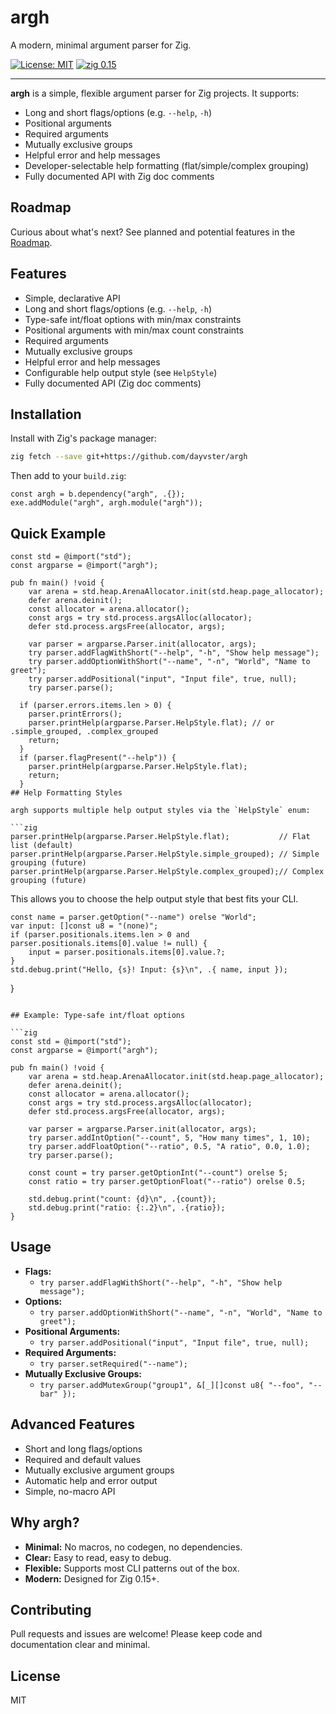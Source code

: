 # argh

A modern, minimal argument parser for Zig.

[![License: MIT](https://img.shields.io/badge/license-MIT-blue.svg)](./LICENSE)
[![zig 0.15](https://img.shields.io/badge/zig-0.15-f7a41d?logo=zig)](https://ziglang.org/)

---


**argh** is a simple, flexible argument parser for Zig projects. It supports:
- Long and short flags/options (e.g. `--help`, `-h`)
- Positional arguments
- Required arguments
- Mutually exclusive groups
- Helpful error and help messages
- Developer-selectable help formatting (flat/simple/complex grouping)
- Fully documented API with Zig doc comments

## Roadmap

Curious about what's next? See planned and potential features in the [Roadmap](./ROADMAP.md).


## Features

- Simple, declarative API
- Long and short flags/options (e.g. `--help`, `-h`)
- Type-safe int/float options with min/max constraints
- Positional arguments with min/max count constraints
- Required arguments
- Mutually exclusive groups
- Helpful error and help messages
- Configurable help output style (see `HelpStyle`)
- Fully documented API (Zig doc comments)

## Installation

Install with Zig's package manager:

```sh
zig fetch --save git+https://github.com/dayvster/argh
```

Then add to your `build.zig`:

```zig
const argh = b.dependency("argh", .{});
exe.addModule("argh", argh.module("argh"));
```

## Quick Example

```zig
const std = @import("std");
const argparse = @import("argh");

pub fn main() !void {
    var arena = std.heap.ArenaAllocator.init(std.heap.page_allocator);
    defer arena.deinit();
    const allocator = arena.allocator();
    const args = try std.process.argsAlloc(allocator);
    defer std.process.argsFree(allocator, args);

    var parser = argparse.Parser.init(allocator, args);
    try parser.addFlagWithShort("--help", "-h", "Show help message");
    try parser.addOptionWithShort("--name", "-n", "World", "Name to greet");
    try parser.addPositional("input", "Input file", true, null);
    try parser.parse();

  if (parser.errors.items.len > 0) {
    parser.printErrors();
    parser.printHelp(argparse.Parser.HelpStyle.flat); // or .simple_grouped, .complex_grouped
    return;
  }
  if (parser.flagPresent("--help")) {
    parser.printHelp(argparse.Parser.HelpStyle.flat);
    return;
  }
## Help Formatting Styles

argh supports multiple help output styles via the `HelpStyle` enum:

```zig
parser.printHelp(argparse.Parser.HelpStyle.flat);           // Flat list (default)
parser.printHelp(argparse.Parser.HelpStyle.simple_grouped); // Simple grouping (future)
parser.printHelp(argparse.Parser.HelpStyle.complex_grouped);// Complex grouping (future)
```

This allows you to choose the help output style that best fits your CLI.

    const name = parser.getOption("--name") orelse "World";
    var input: []const u8 = "(none)";
    if (parser.positionals.items.len > 0 and parser.positionals.items[0].value != null) {
        input = parser.positionals.items[0].value.?;
    }
    std.debug.print("Hello, {s}! Input: {s}\n", .{ name, input });
}
```

## Example: Type-safe int/float options

```zig
const std = @import("std");
const argparse = @import("argh");

pub fn main() !void {
    var arena = std.heap.ArenaAllocator.init(std.heap.page_allocator);
    defer arena.deinit();
    const allocator = arena.allocator();
    const args = try std.process.argsAlloc(allocator);
    defer std.process.argsFree(allocator, args);

    var parser = argparse.Parser.init(allocator, args);
    try parser.addIntOption("--count", 5, "How many times", 1, 10);
    try parser.addFloatOption("--ratio", 0.5, "A ratio", 0.0, 1.0);
    try parser.parse();

    const count = try parser.getOptionInt("--count") orelse 5;
    const ratio = try parser.getOptionFloat("--ratio") orelse 0.5;

    std.debug.print("count: {d}\n", .{count});
    std.debug.print("ratio: {:.2}\n", .{ratio});
}
```

## Usage

- **Flags:**
  - `try parser.addFlagWithShort("--help", "-h", "Show help message");`
- **Options:**
  - `try parser.addOptionWithShort("--name", "-n", "World", "Name to greet");`
- **Positional Arguments:**
  - `try parser.addPositional("input", "Input file", true, null);`
- **Required Arguments:**
  - `try parser.setRequired("--name");`
- **Mutually Exclusive Groups:**
  - `try parser.addMutexGroup("group1", &[_][]const u8{ "--foo", "--bar" });`

## Advanced Features

- Short and long flags/options
- Required and default values
- Mutually exclusive argument groups
- Automatic help and error output
- Simple, no-macro API

## Why argh?

- **Minimal:** No macros, no codegen, no dependencies.
- **Clear:** Easy to read, easy to debug.
- **Flexible:** Supports most CLI patterns out of the box.
- **Modern:** Designed for Zig 0.15+.

## Contributing

Pull requests and issues are welcome! Please keep code and documentation clear and minimal.

## License

MIT
